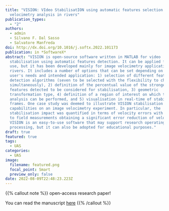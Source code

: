 ```yaml
---
title: "VISION: VIdeo StabilisatION using automatic features selection for image
  velocimetry analysis in rivers"
publication_types:
  - "2"
authors:
  - admin
  - Silvano F. Dal Sasso
  - Salvatore Manfreda
doi: http://dx.doi.org/10.1016/j.softx.2022.101173
publication: in *SoftwareX*
abstract: "VISION is open-source software written in MATLAB for video
  stabilisation using automatic features detection. It can be applied for any
  use, but it has been developed mainly for image velocimetry applications in
  rivers. It includes a number of options that can be set depending on the
  user's needs and intended application: 1) selection of different feature
  detection algorithms (seven to be selected with the flexibility to choose two
  simultaneously), 2) definition of the percentual value of the strongest
  features detected to be considered for stabilisation, 3) geometric
  transformation type, 4) definition of a region of interest on which the
  analysis can be performed, and 5) visualisation in real-time of stabilised
  frames. One case study was deemed to illustrate VISION stabilisation
  capabilities on an image velocimetry experiment. In particular, the
  stabilisation impact was quantified in terms of velocity errors with respect
  to field measurements obtaining a significant error reduction of velocities.
  VISION is an easy-to-use software that may support research operating in image
  processing, but it can also be adopted for educational purposes."
draft: true
featured: true
tags:
  - UAS
categories:
  - UAS
image:
  filename: featured.png
  focal_point: Smart
  preview_only: false
date: 2022-08-09T22:48:23.223Z
---
```

{{% callout note %}}
open-access research paper! 

You can read the manuscript [here](http://dx.doi.org/10.1016/j.softx.2022.101173)
{{% /callout %}}